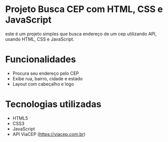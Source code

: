 # Projeto Busca CEP com HTML, CSS e JavaScript

este é um projeto simples que busca endereço de um cep utilizando API, usando HTML, CSS e JavaScript.

# Funcionalidades
- Procura seu endereço pelo CEP
- Exibe rua, bairro, cidade e estado
- Layout com cabeçalho e logo

# Tecnologias utilizadas
- HTML5
- CSS3
- JavaScript
- API ViaCEP (https://viacep.com.br)